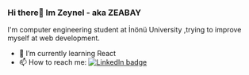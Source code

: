 ### Hi there👋 Im Zeynel - aka ZEABAY

I'm computer engineering student at İnönü University ,trying to improve myself at web development.


- 🌱 I’m currently learning React
- 📫 How to reach me: [![LinkedIn badge](https://img.shields.io/badge/LinkedIn-0077B5?style=for-the-badge&logo=linkedin&logoColor=white)](https://www.linkedin.com/in/zeabay99/)




<!--
![Github stats](https://github-readme-stats.vercel.app/api?username=ZEABAY&show_icons=true&theme=radical)
-->
